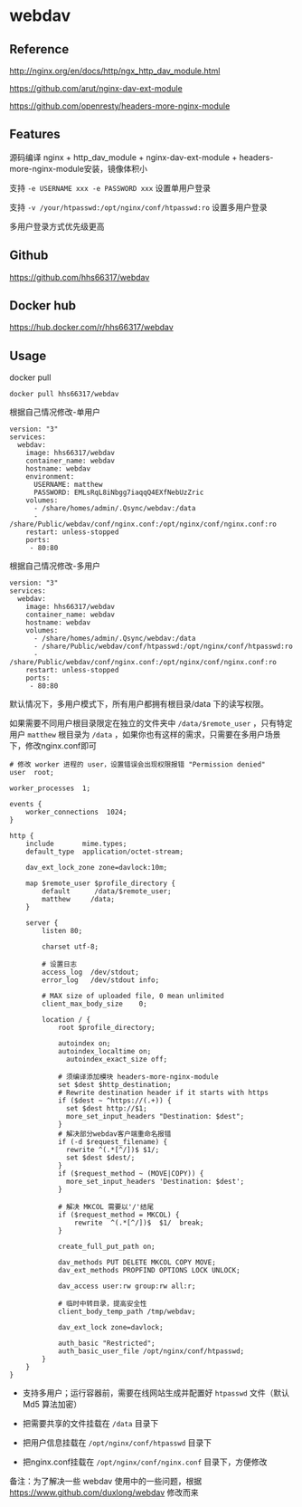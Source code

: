 # webdav

## Reference

http://nginx.org/en/docs/http/ngx_http_dav_module.html

https://github.com/arut/nginx-dav-ext-module

https://github.com/openresty/headers-more-nginx-module

## Features

源码编译 nginx + http_dav_module + nginx-dav-ext-module + headers-more-nginx-module安装，镜像体积小

支持 `-e USERNAME xxx -e PASSWORD xxx` 设置单用户登录

支持 `-v /your/htpasswd:/opt/nginx/conf/htpasswd:ro` 设置多用户登录

多用户登录方式优先级更高

## Github

https://github.com/hhs66317/webdav

## Docker hub

https://hub.docker.com/r/hhs66317/webdav

## Usage

docker pull
```
docker pull hhs66317/webdav
```

根据自己情况修改-单用户
```
version: "3"
services:
  webdav:
    image: hhs66317/webdav
    container_name: webdav
    hostname: webdav
    environment:
      USERNAME: matthew
      PASSWORD: EMLsRqL8iNbgg7iaqqQ4EXfNebUzZric
    volumes:
      - /share/homes/admin/.Qsync/webdav:/data
      - /share/Public/webdav/conf/nginx.conf:/opt/nginx/conf/nginx.conf:ro
    restart: unless-stopped
    ports:
     - 80:80
```

根据自己情况修改-多用户
```
version: "3"
services:
  webdav:
    image: hhs66317/webdav
    container_name: webdav
    hostname: webdav
    volumes:
      - /share/homes/admin/.Qsync/webdav:/data
      - /share/Public/webdav/conf/htpasswd:/opt/nginx/conf/htpasswd:ro
      - /share/Public/webdav/conf/nginx.conf:/opt/nginx/conf/nginx.conf:ro
    restart: unless-stopped
    ports:
     - 80:80
```

默认情况下，多用户模式下，所有用户都拥有根目录/data 下的读写权限。

如果需要不同用户根目录限定在独立的文件夹中 `/data/$remote_user` ，只有特定用户 `matthew` 根目录为 `/data` ，如果你也有这样的需求，只需要在多用户场景下，修改nginx.conf即可
```
# 修改 worker 进程的 user，设置错误会出现权限报错 "Permission denied"
user  root;

worker_processes  1;

events {
    worker_connections  1024;
}

http {
    include       mime.types;
    default_type  application/octet-stream; 
    
    dav_ext_lock_zone zone=davlock:10m;
    
    map $remote_user $profile_directory {
        default      /data/$remote_user;
        matthew     /data;
    }
    
    server {
        listen 80;
        
        charset utf-8;
        
        # 设置日志
        access_log  /dev/stdout;
        error_log   /dev/stdout info;
        
        # MAX size of uploaded file, 0 mean unlimited
        client_max_body_size    0;

        location / {
            root $profile_directory;
            
            autoindex on;
            autoindex_localtime on;
	          autoindex_exact_size off;
            
            # 须编译添加模块 headers-more-nginx-module
            set $dest $http_destination;
            # Rewrite destination header if it starts with https
            if ($dest ~ ^https://(.+)) {
              set $dest http://$1;
              more_set_input_headers "Destination: $dest";
            }
            # 解决部分webdav客户端重命名报错
            if (-d $request_filename) {
              rewrite ^(.*[^/])$ $1/;
              set $dest $dest/;
            }
            if ($request_method ~ (MOVE|COPY)) {
              more_set_input_headers 'Destination: $dest';
            }

            # 解决 MKCOL 需要以'/'结尾
            if ($request_method = MKCOL) {
                rewrite  ^(.*[^/])$  $1/  break;
            }
            
            create_full_put_path on;

            dav_methods PUT DELETE MKCOL COPY MOVE;
            dav_ext_methods PROPFIND OPTIONS LOCK UNLOCK;
            
            dav_access user:rw group:rw all:r;

            # 临时中转目录，提高安全性
            client_body_temp_path /tmp/webdav;
            
            dav_ext_lock zone=davlock;
            
            auth_basic "Restricted";
            auth_basic_user_file /opt/nginx/conf/htpasswd;
        }
    }
}

```

- 支持多用户；运行容器前，需要在线网站生成并配置好 `htpasswd` 文件（默认 Md5 算法加密）

- 把需要共享的文件挂载在 `/data` 目录下

- 把用户信息挂载在 `/opt/nginx/conf/htpasswd` 目录下

- 把nginx.conf挂载在 `/opt/nginx/conf/nginx.conf` 目录下，方便修改

备注：为了解决一些 webdav 使用中的一些问题，根据 https://www.github.com/duxlong/webdav 修改而来

